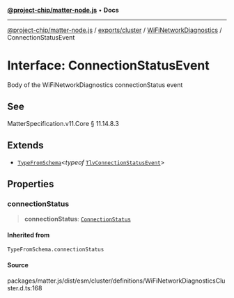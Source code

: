 [**@project-chip/matter-node.js**](../../../../../README.md) • **Docs**

***

[@project-chip/matter-node.js](../../../../../modules.md) / [exports/cluster](../../../README.md) / [WiFiNetworkDiagnostics](../README.md) / ConnectionStatusEvent

# Interface: ConnectionStatusEvent

Body of the WiFiNetworkDiagnostics connectionStatus event

## See

MatterSpecification.v11.Core § 11.14.8.3

## Extends

- [`TypeFromSchema`](../../../../tlv/README.md#typefromschemas)\<*typeof* [`TlvConnectionStatusEvent`](../README.md#tlvconnectionstatusevent)\>

## Properties

### connectionStatus

> **connectionStatus**: [`ConnectionStatus`](../enumerations/ConnectionStatus.md)

#### Inherited from

`TypeFromSchema.connectionStatus`

#### Source

packages/matter.js/dist/esm/cluster/definitions/WiFiNetworkDiagnosticsCluster.d.ts:168
